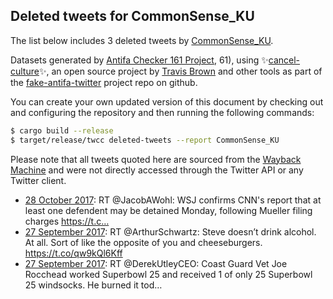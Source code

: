 ## Deleted tweets for CommonSense_KU

The list below includes 3 deleted tweets by
[CommonSense_KU](https://twitter.com/CommonSense_KU).



Datasets generated by [Antifa Checker 161 Project](https://twitter.com/antifacheck161), 61), using ✨[cancel-culture](https://github.com/travisbrown/cancel-culture)✨, an open source project by 
[Travis Brown](https://twitter.com/travisbrown) and other tools as part of the 
[fake-antifa-twitter](https://github.com/antifacheck161/fake-antifa-twitter) project repo on github.

You can create your own updated version of this document by checking out and configuring the
repository and then running the following commands:

```bash
$ cargo build --release
$ target/release/twcc deleted-tweets --report CommonSense_KU
```

Please note that all tweets quoted here are sourced from the
[Wayback Machine](https://web.archive.org) and were not directly accessed through the Twitter API or
any Twitter client.

* [28 October 2017](https://web.archive.org/web/20171028041505/https://twitter.com/CommonSense_KU/status/924127355483906051): RT @JacobAWohl: WSJ confirms CNN's report that at least one defendent may be detained Monday, following Mueller filing charges  https://t.c… <!--924127355483906051-->
* [27 September 2017](https://web.archive.org/web/20170927121655/https://twitter.com/CommonSense_KU/status/913014588974813184): RT @ArthurSchwartz: Steve doesn’t drink alcohol. At all. Sort of like the opposite of you and cheeseburgers. https://t.co/qw9kQl6Kff <!--913014588974813184-->
* [27 September 2017](https://web.archive.org/web/20170927024757/https://twitter.com/CommonSense_KU/status/912871403837444096): RT @DerekUtleyCEO: Coast Guard Vet Joe Rocchead worked Superbowl 25 and received 1 of only 25 Superbowl 25 windsocks. He burned it tod…  <!--912871403837444096-->
